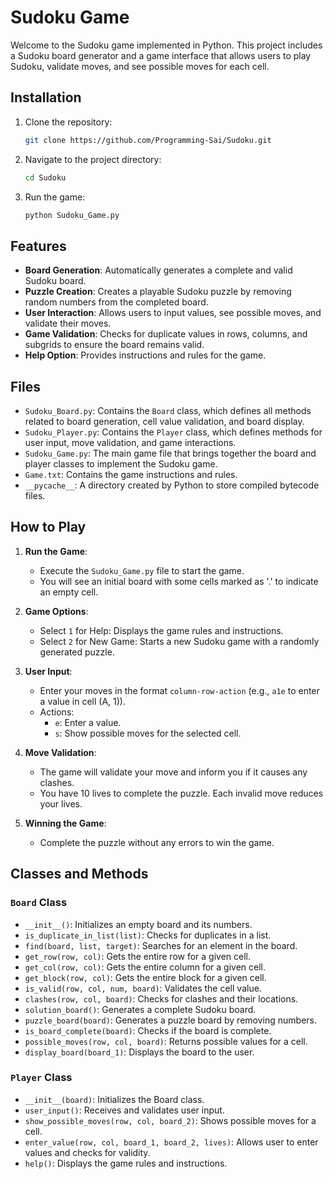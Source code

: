 
# Sudoku Game

Welcome to the Sudoku game implemented in Python. This project includes a Sudoku board generator and a game interface that allows users to play Sudoku, validate moves, and see possible moves for each cell.


## Installation

1. Clone the repository:
   ```sh
   git clone https://github.com/Programming-Sai/Sudoku.git
   ```
2. Navigate to the project directory:
   ```sh
   cd Sudoku
   ```
3. Run the game:
   ```sh
   python Sudoku_Game.py
   ```


## Features

- **Board Generation**: Automatically generates a complete and valid Sudoku board.
- **Puzzle Creation**: Creates a playable Sudoku puzzle by removing random numbers from the completed board.
- **User Interaction**: Allows users to input values, see possible moves, and validate their moves.
- **Game Validation**: Checks for duplicate values in rows, columns, and subgrids to ensure the board remains valid.
- **Help Option**: Provides instructions and rules for the game.

## Files

- `Sudoku_Board.py`: Contains the `Board` class, which defines all methods related to board generation, cell value validation, and board display.
- `Sudoku_Player.py`: Contains the `Player` class, which defines methods for user input, move validation, and game interactions.
- `Sudoku_Game.py`: The main game file that brings together the board and player classes to implement the Sudoku game.
- `Game.txt`: Contains the game instructions and rules.
- `__pycache__`: A directory created by Python to store compiled bytecode files.

## How to Play

1. **Run the Game**:
   - Execute the `Sudoku_Game.py` file to start the game.
   - You will see an initial board with some cells marked as '.' to indicate an empty cell.

2. **Game Options**:
   - Select `1` for Help: Displays the game rules and instructions.
   - Select `2` for New Game: Starts a new Sudoku game with a randomly generated puzzle.

3. **User Input**:
   - Enter your moves in the format `column-row-action` (e.g., `a1e` to enter a value in cell (A, 1)).
   - Actions:
     - `e`: Enter a value.
     - `s`: Show possible moves for the selected cell.

4. **Move Validation**:
   - The game will validate your move and inform you if it causes any clashes.
   - You have 10 lives to complete the puzzle. Each invalid move reduces your lives.

5. **Winning the Game**:
   - Complete the puzzle without any errors to win the game.

## Classes and Methods

### `Board` Class

- `__init__()`: Initializes an empty board and its numbers.
- `is_duplicate_in_list(list)`: Checks for duplicates in a list.
- `find(board, list, target)`: Searches for an element in the board.
- `get_row(row, col)`: Gets the entire row for a given cell.
- `get_col(row, col)`: Gets the entire column for a given cell.
- `get_block(row, col)`: Gets the entire block for a given cell.
- `is_valid(row, col, num, board)`: Validates the cell value.
- `clashes(row, col, board)`: Checks for clashes and their locations.
- `solution_board()`: Generates a complete Sudoku board.
- `puzzle_board(board)`: Generates a puzzle board by removing numbers.
- `is_board_complete(board)`: Checks if the board is complete.
- `possible_moves(row, col, board)`: Returns possible values for a cell.
- `display_board(board_1)`: Displays the board to the user.

### `Player` Class

- `__init__(board)`: Initializes the Board class.
- `user_input()`: Receives and validates user input.
- `show_possible_moves(row, col, board_2)`: Shows possible moves for a cell.
- `enter_value(row, col, board_1, board_2, lives)`: Allows user to enter values and checks for validity.
- `help()`: Displays the game rules and instructions.
